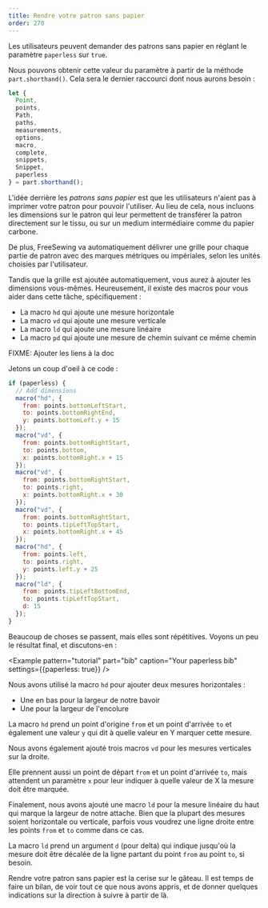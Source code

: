 ```yaml
---
title: Rendre votre patron sans papier
order: 270
---
```


Les utilisateurs peuvent demander des patrons sans papier en réglant le paramètre `paperless` sur `true`.

Nous pouvons obtenir cette valeur du paramètre à partir de la méthode `part.shorthand()`. Cela sera le dernier raccourci dont nous aurons besoin :

```js
let {
  Point,
  points,
  Path,
  paths,
  measurements,
  options,
  macro,
  complete,
  snippets,
  Snippet,
  paperless
} = part.shorthand();
```

L'idée derrière les *patrons sans papier* est que les utilisateurs n'aient pas à imprimer votre patron pour pouvoir l'utiliser. Au lieu de cela, nous incluons les dimensions sur le patron qui leur permettent de transférer la patron directement sur le tissu, ou sur un medium intermédiaire comme du papier carbone.

De plus, FreeSewing va automatiquement délivrer une grille pour chaque partie de patron avec des marques métriques ou impériales, selon les unités choisies par l'utilisateur.

Tandis que la grille est ajoutée automatiquement, vous aurez à ajouter les dimensions vous-mêmes. Heureusement, il existe des macros pour vous aider dans cette tâche, spécifiquement :

- La macro `hd` qui ajoute une mesure horizontale
- La macro `vd` qui ajoute une mesure verticale
- La macro `ld` qui ajoute une mesure linéaire
- La macro `pd` qui ajoute une mesure de chemin suivant ce même chemin

<Warning>

FIXME: Ajouter les liens à la doc

</Warning>

Jetons un coup d'oeil à ce code :

```js
if (paperless) {
  // Add dimensions
  macro("hd", {
    from: points.bottomLeftStart,
    to: points.bottomRightEnd,
    y: points.bottomLeft.y + 15
  });
  macro("vd", {
    from: points.bottomRightStart,
    to: points.bottom,
    x: points.bottomRight.x + 15
  });
  macro("vd", {
    from: points.bottomRightStart,
    to: points.right,
    x: points.bottomRight.x + 30
  });
  macro("vd", {
    from: points.bottomRightStart,
    to: points.tipLeftTopStart,
    x: points.bottomRight.x + 45
  });
  macro("hd", {
    from: points.left,
    to: points.right,
    y: points.left.y + 25
  });
  macro("ld", {
    from: points.tipLeftBottomEnd,
    to: points.tipLeftTopStart,
    d: 15
  });
}
```

Beaucoup de choses se passent, mais elles sont répétitives. Voyons un peu le résultat final, et discutons-en :

<Example pattern="tutorial" part="bib" caption="Your paperless bib" settings={{paperless: true}} />

Nous avons utilisé la macro `hd` pour ajouter deux mesures horizontales :

- Une en bas pour la largeur de notre bavoir
- Une pour la largeur de l'encolure

La macro `hd` prend un point d'origine `from` et un point d'arrivée `to` et également une valeur `y` qui dit à quelle valeur en Y marquer cette mesure.

Nous avons également ajouté trois macros `vd` pour les mesures verticales sur la droite.

Elle prennent aussi un point de départ `from` et un point d'arrivée `to`, mais attendent un paramètre `x` pour leur indiquer à quelle valeur de X la mesure doit être marquée.

Finalement, nous avons ajouté une macro `ld` pour la mesure linéaire du haut qui marque la largeur de notre attache. Bien que la plupart des mesures soient horizontale ou verticale, parfois vous voudrez une ligne droite entre les points `from` et `to` comme dans ce cas.

La macro `ld` prend un argument `d` (pour delta) qui indique jusqu'où la mesure doit être décalée de la ligne partant du point `from` au point `to`, si besoin.

Rendre votre patron sans papier est la cerise sur le gâteau. Il est temps de faire un bilan, de voir tout ce que nous avons appris, et de donner quelques indications sur la direction à suivre à partir de là.